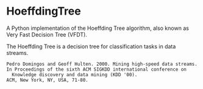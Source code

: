 # HoeffdingTree
A Python implementation of the Hoeffding Tree algorithm, also known as Very Fast Decision Tree (VFDT).

The Hoeffding Tree is a decision tree for classification tasks in data streams.

```
Pedro Domingos and Geoff Hulten. 2000. Mining high-speed data streams. 
In Proceedings of the sixth ACM SIGKDD international conference on
  Knowledge discovery and data mining (KDD '00). 
ACM, New York, NY, USA, 71-80.
```
